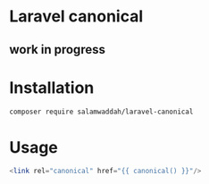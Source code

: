 # Laravel canonical

## work in progress

# Installation

```bash
composer require salamwaddah/laravel-canonical
```

# Usage

```php
<link rel="canonical" href="{{ canonical() }}"/>
```